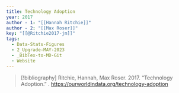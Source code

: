```yaml
---
title: Technology Adoption
year: 2017
author - 1: "[[Hannah Ritchie]]"
author - 2: "[[Max Roser]]"
key: "[[@Ritchie2017-jm]]"
tags:
  - Data-Stats-Figures
  - 2_Upgrade-MAY-2023
  - _BibTex-to-MD-Git
  - Website
---
```


> [!bibliography]
> Ritchie, Hannah, Max Roser. 2017. “Technology Adoption.” . https://ourworldindata.org/technology-adoption